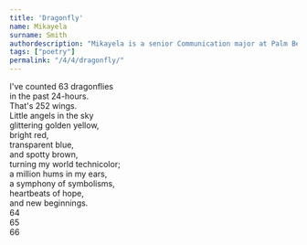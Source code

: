 ```yaml
---
title: 'Dragonfly'
name: Mikayela
surname: Smith
authordescription: "Mikayela is a senior Communication major at Palm Beach Atlantic University."
tags: ["poetry"]
permalink: "/4/4/dragonfly/"
---
```

I've counted 63 dragonflies\
in the past 24-hours.\
That's 252 wings.\
Little angels in the sky\
glittering golden yellow,\
bright red,\
transparent blue,\
and spotty brown,\
turning my world technicolor;\
a million hums in my ears,\
a symphony of symbolisms,\
heartbeats of hope,\
and new beginnings.\
64\
65\
66